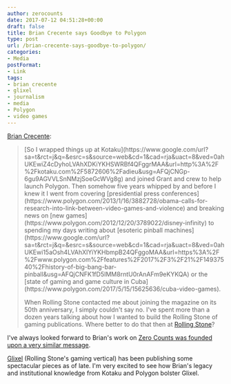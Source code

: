 ```yaml
---
author: zerocounts
date: 2017-07-12 04:51:28+00:00
draft: false
title: Brian Crecente says Goodbye to Polygon
type: post
url: /brian-crecente-says-goodbye-to-polygon/
categories:
- Media
postFormat:
- Link
tags:
- brian crecente
- glixel
- journalism
- media
- Polygon
- video games
---
```


[Brian Crecente](https://www.polygon.com/forums/meta/2017/7/11/15955974/crecente-out):


<blockquote>[So I wrapped things up at Kotaku](https://www.google.com/url?sa=t&rct=j&q=&esrc=s&source=web&cd=1&cad=rja&uact=8&ved=0ahUKEwiZ4cDyhoLVAhXDKiYKHSWRBf4QFggrMAA&url=http%3A%2F%2Fkotaku.com%2F5872606%2Fadieu&usg=AFQjCNGp-6gu9AGVVLSnNMzjSoeGcWVg8g) and joined Grant and crew to help launch Polygon. Then somehow five years whipped by and before I knew it I went from covering [presidential press conferences](https://www.polygon.com/2013/1/16/3882728/obama-calls-for-research-into-link-between-video-games-and-violence) and breaking news on [new games](https://www.polygon.com/2012/12/20/3789022/disney-infinity) to spending my days writing about [esoteric pinball machines](https://www.google.com/url?sa=t&rct=j&q=&esrc=s&source=web&cd=1&cad=rja&uact=8&ved=0ahUKEwi15aOsh4LVAhXIYiYKHbmpB24QFggoMAA&url=https%3A%2F%2Fwww.polygon.com%2Ffeatures%2F2017%2F3%2F21%2F14937540%2Fhistory-of-big-bang-bar-pinball&usg=AFQjCNFK1fD5IMM8rntU0rAnAFm9eKYKQA) or the [state of gaming and game culture in Cuba](https://www.polygon.com/2017/5/15/15625636/cuba-video-games).

When Rolling Stone contacted me about joining the magazine on its 50th anniversary, I simply couldn't say no. I've spent more than a dozen years talking about how I wanted to build the Rolling Stone of gaming publications. Where better to do that then at [Rolling Stone](http://www.rollingstone.com/glixel)?</blockquote>


I've always looked forward to Brian's work on [Zero Counts was founded upon a very similar message](https://www.zerocounts.net/2014/12/30/2014-zero-counts-launch-greatest-hits/).

[Glixel](http://www.glixel.com) (Rolling Stone's gaming vertical) has been publishing some spectacular pieces as of late. I'm very excited to see how Brian's legacy and institutional knowledge from Kotaku and Polygon bolster Glixel.
